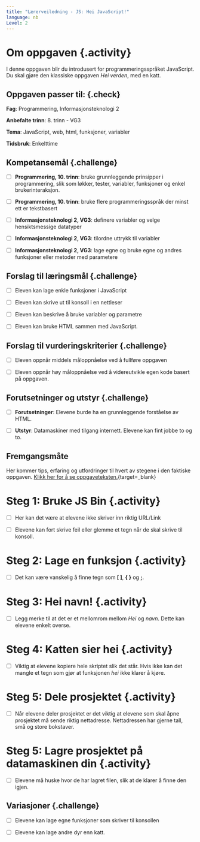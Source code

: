 ```yaml
---
title: "Lærerveiledning - JS: Hei JavaScript!"
language: nb
Level: 2
---
```



# Om oppgaven {.activity}

I denne oppgaven blir du introdusert for programmeringsspråket JavaScript. Du
skal gjøre den klassiske oppgaven _Hei verden_, med en katt.

## Oppgaven passer til: {.check}

 __Fag__: Programmering, Informasjonsteknologi 2

__Anbefalte trinn__: 8. trinn - VG3

__Tema__: JavaScript, web, html, funksjoner, variabler

__Tidsbruk__: Enkelttime

## Kompetansemål {.challenge}

- [ ] __Programmering, 10. trinn__: bruke grunnleggende prinsipper i
      programmering, slik som løkker, tester, variabler, funksjoner og enkel
      brukerinteraksjon.

- [ ] __Programmering, 10. trinn__: bruke flere programmeringsspråk der minst
      ett er tekstbasert

- [ ] __Informasjonsteknologi 2, VG3__: definere variabler og velge
      hensiktsmessige datatyper

- [ ] __Informasjonsteknologi 2, VG3__: tilordne uttrykk til variabler

- [ ] __Informasjonsteknologi 2, VG3__: lage egne og bruke egne og andres
      funksjoner eller metoder med parametere

## Forslag til læringsmål {.challenge}

- [ ] Eleven kan lage enkle funksjoner i JavaScript

- [ ] Eleven kan skrive ut til konsoll i en nettleser

- [ ] Eleven kan beskrive å bruke variabler og parametre

- [ ] Eleven kan bruke HTML sammen med JavaScript.

## Forslag til vurderingskriterier {.challenge}

- [ ] Eleven oppnår middels måloppnåelse ved å fullføre oppgaven

- [ ] Eleven oppnår høy måloppnåelse ved å videreutvikle egen kode basert på
      oppgaven.

## Forutsetninger og utstyr {.challenge}

- [ ] __Forutsetninger__: Elevene burde ha en grunnleggende forståelse av HTML.

- [ ] __Utstyr__: Datamaskiner med tilgang internett. Elevene kan fint jobbe to
      og to.


## Fremgangsmåte
Her kommer tips, erfaring og utfordringer til hvert av stegene i den faktiske
oppgaven. [Klikk her for å se oppgaveteksten.](hei_js.html){target=_blank}


# Steg 1: Bruke JS Bin {.activity}

- [ ] Her kan det være at elevene ikke skriver inn riktig URL/Link

- [ ] Elevene kan fort skrive feil eller glemme et tegn når de skal skrive til
      konsoll.


# Steg 2: Lage en funksjon {.activity}

- [ ] Det kan være vanskelig å finne tegn som __[ ]__, __{ }__ og __;__.


# Steg 3: Hei navn! {.activity}

- [ ] Legg merke til at det er et mellomrom mellom _Hei_ og _navn_. Dette kan
      elevene enkelt overse.


# Steg 4: Katten sier hei {.activity}

- [ ] Viktig at elevene kopiere hele skriptet slik det står. Hvis ikke kan det
      mangle et tegn som gjør at funksjonen _hei_ ikke klarer å kjøre.


# Steg 5: Dele prosjektet {.activity}

- [ ] Når elevene deler prosjektet er det viktig at elevene som skal åpne
      prosjektet må sende riktig nettadresse. Nettadressen har gjerne tall, små
      og store bokstaver.


# Steg 5: Lagre prosjektet på datamaskinen din {.activity}

- [ ] Elevene må huske hvor de har lagret filen, slik at de klarer å finne den
      igjen.

## Variasjoner {.challenge}

- [ ] Elevene kan lage egne funksjoner som skriver til konsollen

- [ ] Elevene kan lage andre dyr enn katt.
